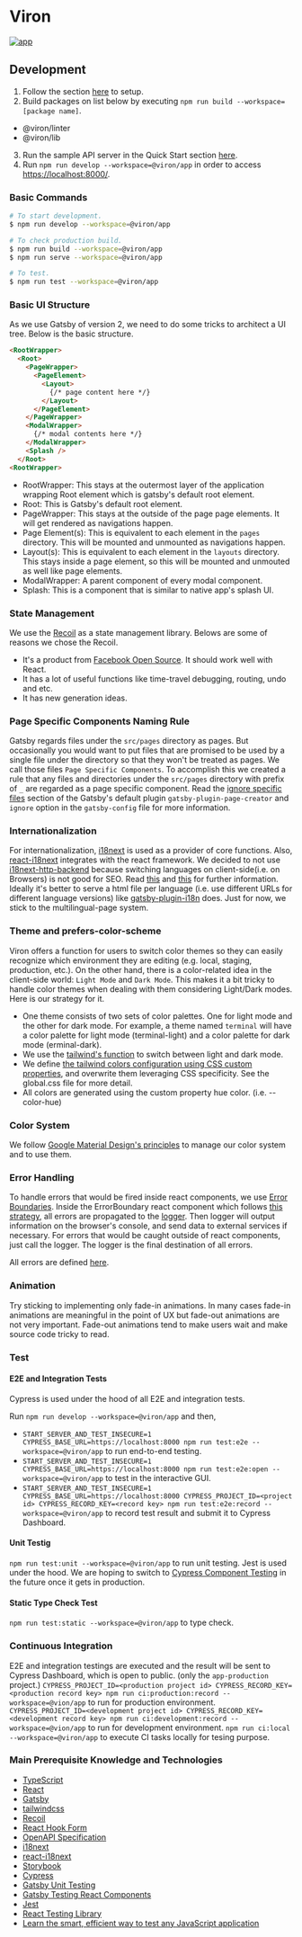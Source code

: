 # Viron

[![app](https://img.shields.io/endpoint?url=https://dashboard.cypress.io/badge/simple/s6jfta&style=for-the-badge&logo=cypress)](https://dashboard.cypress.io/projects/s6jfta/runs)

## Development

1. Follow the section [here](../../README.md#setup) to setup.
2. Build packages on list below by executing `npm run build --workspace=[package name]`.
  - @viron/linter
  - @viron/lib
3. Run the sample API server in the Quick Start section [here](../../example/nodejs/README.md#quick-start).
4. Run `npm run develop --workspace=@viron/app` in order to access [https://localhost:8000/](https://localhost:8000/).

### Basic Commands

```sh
# To start development.
$ npm run develop --workspace=@viron/app

# To check production build.
$ npm run build --workspace=@viron/app
$ npm run serve --workspace=@viron/app

# To test.
$ npm run test --workspace=@viron/app
```

### Basic UI Structure
As we use Gatsby of version 2, we need to do some tricks to architect a UI tree. Below is the basic structure.

```html
<RootWrapper>
  <Root>
    <PageWrapper>
      <PageElement>
        <Layout>
          {/* page content here */}
        </Layout>
      </PageElement>
    </PageWrapper>
    <ModalWrapper>
      {/* modal contents here */}
    </ModalWrapper>
    <Splash />
  </Root>
<RootWrapper>
```

- RootWrapper: This stays at the outermost layer of the application wrapping Root element which is gatsby's default root element.
- Root: This is Gatsby's default root element.
- PageWrapper: This stays at the outside of the page page elements. It will get rendered as navigations happen.
- Page Element(s): This is equivalent to each element in the `pages` directory. This will be mounted and unmounted as navigations happen.
- Layout(s): This is equivalent to each element in the `layouts` directory. This stays inside a page element, so this will be mounted and unmouted as well like page elements.
- ModalWrapper: A parent component of every modal component.
- Splash: This is a component that is similar to native app's splash UI.

### State Management

We use the [Recoil](https://recoiljs.org/) as a state management library. Belows are some of reasons we chose the Recoil.
- It's a product from [Facebook Open Source](https://opensource.facebook.com/). It should work well with React.
- It has a lot of useful functions like time-travel debugging, routing, undo and etc.
- It has new generation ideas.

### Page Specific Components Naming Rule

Gatsby regards files under the `src/pages` directory as pages. But occasionally you would want to put files that are promised to be used by a single file under the directory so that they won't be treated as pages. We call those files `Page Specific Components`.
To accomplish this we created a rule that any files and directories under the `src/pages` directory with prefix of `_` are regarded as a page specific component. Read the [ignore specific files](https://www.gatsbyjs.com/plugins/gatsby-plugin-page-creator/?=#ignoring-specific-files) section of the Gatsby's default plugin `gatsby-plugin-page-creator` and `ignore` option in the `gatsby-config` file for more information.

### Internationalization

For internationalization, [i18next](https://www.i18next.com/) is used as a provider of core functions. Also, [react-i18next](https://react.i18next.com/) integrates with the react framework.
We decided to not use [i18next-http-backend](https://github.com/i18next/i18next-http-backend) because switching languages on client-side(i.e. on Browsers) is not good for SEO. Read [this](https://developers.google.com/search/docs/advanced/crawling/managing-multi-regional-sites?hl=en&ref_topic=2370587&visit_id=637521501660173954-3611086595&rd=1) and [this](https://itnext.io/techniques-approaches-for-multi-language-gatsby-apps-8ba13ff433c5) for further information.
Ideally it's better to serve a html file per language (i.e. use different URLs for different language versions) like [gatsby-plugin-i18n](https://github.com/angeloocana/gatsby-plugin-i18n) does. Just for now, we stick to the multilingual-page system.

### Theme and prefers-color-scheme
Viron offers a function for users to switch color themes so they can easily recognize which environment they are editing (e.g. local, staging, production, etc.). On the other hand, there is a color-related idea in the client-side world: `Light Mode` and `Dark Mode`. This makes it a bit tricky to handle color themes when dealing with them considering Light/Dark modes. Here is our strategy for it.

- One theme consists of two sets of color palettes. One for light mode and the other for dark mode. For example, a theme named `terminal` will have a color palette for light mode (terminal-light) and a color palette for dark mode (erminal-dark).
- We use the [tailwind's function](https://tailwindcss.com/docs/dark-mode) to switch between light and dark mode.
- We define [the tailwind colors configuration using CSS custom properties](https://tailwindcss.com/docs/customizing-colors#naming-your-colors), and overwrite them leveraging CSS specificity. See the global.css file for more detail.
- All colors are generated using the custom property hue color. (i.e. --color-hue)

### Color System
We follow [Google Material Design's principles](https://material.io/design/color/dark-theme.html) to manage our color system and to use them.

### Error Handling
To handle errors that would be fired inside react components, we use [Error Boundaries](https://reactjs.org/docs/error-boundaries.html). Inside the ErrorBoundary react component which follows [this strategy](https://dev.to/dinhhuyams/react-error-boundary-surviving-through-pandemic-2pl9), all errors are propagated to the [logger](./src/utils/logger/index.ts). Then logger will output information on the browser's console, and send data to external services if necessary. For errors that would be caught outside of react components, just call the logger. The logger is the final destination of all errors.

All errors are defined [here](./src/errors/index.ts).

### Animation
Try sticking to implementing only fade-in animations. In many cases fade-in animations are meaningful in the point of UX but fade-out animations are not very important. Fade-out animations tend to make users wait and make source code tricky to read.

### Test

#### E2E and Integration Tests
Cypress is used under the hood of all E2E and integration tests.

Run `npm run develop --workspace=@viron/app` and then,
- `START_SERVER_AND_TEST_INSECURE=1 CYPRESS_BASE_URL=https://localhost:8000 npm run test:e2e --workspace=@viron/app` to run end-to-end testing.
- `START_SERVER_AND_TEST_INSECURE=1 CYPRESS_BASE_URL=https://localhost:8000 npm run test:e2e:open --workspace=@viron/app` to test in the interactive GUI.
- `START_SERVER_AND_TEST_INSECURE=1 CYPRESS_BASE_URL=https://localhost:8000 CYPRESS_PROJECT_ID=<project id> CYPRESS_RECORD_KEY=<record key> npm run test:e2e:record --workspace=@viron/app` to record test result and submit it to Cypress Dashboard.

#### Unit Testig
`npm run test:unit --workspace=@viron/app` to run unit testing. Jest is used under the hood.
We are hoping to switch to [Cypress Component Testing](https://docs.cypress.io/guides/component-testing/introduction#What-is-Component-Testing) in the future once it gets in production.

#### Static Type Check Test
`npm run test:static --workspace=@viron/app` to type check.

### Continuous Integration
E2E and integration testings are executed and the result will be sent to Cypress Dashboard, which is open to public. (only the `app-production` project.)
`CYPRESS_PROJECT_ID=<production project id> CYPRESS_RECORD_KEY=<production record key> npm run ci:production:record --workspace=@vion/app` to run for production environment.
`CYPRESS_PROJECT_ID=<development project id> CYPRESS_RECORD_KEY=<development record key> npm run ci:development:record --workspace=@vion/app` to run for development environment.
`npm run ci:local --workspace=@viron/app` to execute CI tasks locally for tesing purpose.

### Main Prerequisite Knowledge and Technologies
- [TypeScript](https://www.typescriptlang.org/)
- [React](https://reactjs.org/)
- [Gatsby](https://www.gatsbyjs.com/)
- [tailwindcss](https://tailwindcss.com/)
- [Recoil](https://recoiljs.org/)
- [React Hook Form](https://react-hook-form.com/)
- [OpenAPI Specification](https://swagger.io/specification/)
- [i18next](https://www.i18next.com/)
- [react-i18next](https://react.i18next.com/)
- [Storybook](https://storybook.js.org/)
- [Cypress](https://www.cypress.io/)
- [Gatsby Unit Testing](https://www.gatsbyjs.com/docs/how-to/testing/unit-testing/)
- [Gatsby Testing React Components ](https://www.gatsbyjs.com/docs/how-to/testing/testing-react-components/)
- [Jest](https://jestjs.io/)
- [React Testing Library](https://testing-library.com/docs/react-testing-library/intro)
- [Learn the smart, efficient way to test any JavaScript application](https://testingjavascript.com/)
